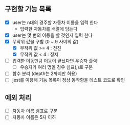 ## 구현할 기능 목록

- [x] user는 n대의 경주할 자동차 이름을 입력 한다
  - 입력한 자동차를 배열에 담는다
- [x] user는 몇 번의 이동을 할 것인지 입력 한다
- [x] 무작위 값을 구함 (0 ~ 9 사이의 값)
  - [x] 무작위 값 >= 4 : 전진
  - [x] 무작위 값 < 4 : 정지
- [ ] 입력한 이동만큼 이동이 끝났다면 우승자 출력
  - [ ] 우승자가 여러 명일 경우 쉼표(,)로 구분
- [ ] 함수 분리 (depth는 2까지만 허용)
- [ ] jest를 이용해 기능 목록이 정상 동작함을 테스트 코드로 확인

## 예외 처리

- [ ] 자동차 이름 쉼표로 구분
- [ ] 자동차 이름은 5자 이하
